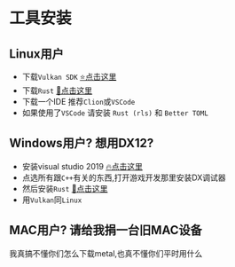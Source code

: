 # 工具安装

## Linux用户
* 下载`Vulkan SDK` [⭐点击这里](https://vulkan.lunarg.com/sdk/home)
* 下载`Rust` [🚀点击这里](https://www.rust-lang.org/zh-CN/tools/install)
* 下载一个IDE 推荐`Clion`或`VSCode`
* 如果使用了`VSCode` 请安装 `Rust (rls)` 和 `Better TOML`

## Windows用户? 想用DX12?
* 安装visual studio 2019 [🔥点击这里](https://visualstudio.microsoft.com/zh-hans/)
* 点选所有跟`C++`有关的东西,打开游戏开发那里安装DX调试器
* 然后安装`Rust` [🚀点击这里](https://www.rust-lang.org/zh-CN/tools/install)
* 用`Vulkan`同`Linux`

## MAC用户? 请给我捐一台旧MAC设备
我真搞不懂你们怎么下载metal,也真不懂你们平时用什么